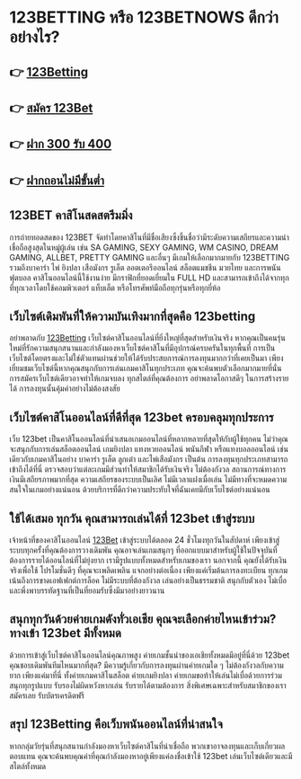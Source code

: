 # 123BETTING หรือ 123BETNOWS ดีกว่าอย่างไร?

## 👉 [123Betting](https://www.123betnows.com/)
## 👉 [สมัคร 123Bet](https://www.123betnows.com/register/)
## 👉 [ฝาก 300 รับ 400](https://www.123betnows.com/promotion/)
## 👉 [ฝากถอนไม่มีขั้นต่ำ](https://www.123betnows.com/deposit-withdraw/)

## 123BET คาสิโนสดสตรีมมิ่ง

การถ่ายทอดสดของ 123BET จัดทำโดยคาสิโนที่มีชื่อเสียงซึ่งขึ้นชื่อว่ามีระดับความเสถียรและความน่าเชื่อถือสูงสุดในหมู่ผู้เล่น เช่น SA GAMING, SEXY GAMING, WM CASINO, DREAM GAMING, ALLBET, PRETTY GAMING และอื่นๆ มีเกมให้เลือกมากมายกับ 123BETTING รวมถึงบาคาร่า ไพ่ ยิงปลา เสือมังกร รูเล็ต ลอตเตอรีออนไลน์ สล็อตแมชชีน มวยไทย และการพนันฟุตบอล คาสิโนออนไลน์นี้ใช้งานง่าย มีกราฟิกที่ยอดเยี่ยมใน FULL HD และสามารถเข้าถึงได้จากทุกที่ทุกเวลาโดยใช้คอมพิวเตอร์ แท็บเล็ต หรือโทรศัพท์มือถือทุกรุ่นหรือทุกยี่ห้อ


## เว็บไซต์เดิมพันที่ให้ความบันเทิงมากที่สุดคือ 123betting

อย่าพลาดกับ [123Betting](https://www.123betnows.com/) เว็บไซต์คาสิโนออนไลน์ที่ยิ่งใหญ่ที่สุดสำหรับเงินจริง หากคุณเป็นคนรุ่นใหม่ที่รักความสนุกสนานและกำลังมองหาเว็บไซต์คาสิโนที่มีอุปกรณ์ครบครันในทุกพื้นที่ การเป็นเว็บไซต์โดยตรงและไม่ใช่ตัวแทนผ่านช่วยให้ได้รับประสบการณ์การลงทุนมากกว่าที่เคยเป็นมา เพียงเยี่ยมชมเว็บไซต์นี้หากคุณสนุกกับการเล่นเกมคาสิโนทุกประเภท คุณจะค้นพบตัวเลือกมากมายที่นั่น การสมัครเว็บไซต์เดียวอาจทำให้เกมจบลง ทุกสไตล์ที่คุณต้องการ อย่าพลาดโอกาสดีๆ ในการสร้างรายได้ การลงทุนนั้นคุ้มค่าอย่างไม่ต้องสงสัย

##  เว็บไซต์คาสิโนออนไลน์ที่ดีที่สุด 123bet ครอบคลุมทุกประการ

เว็บ 123bet เป็นคาสิโนออนไลน์ที่นำเสนอเกมออนไลน์ที่หลากหลายที่สุดให้กับผู้ใช้ทุกคน ไม่ว่าคุณจะสนุกกับการเล่นสล็อตออนไลน์ เกมยิงปลา แทงหวยออนไลน์ พนันกีฬา หรือแทงบอลออนไลน์ เช่นเดียวกับเกมคาสิโนอย่าง บาคาร่า รูเล็ต ลูกเต๋า และไพ่เสือมังกร เป็นต้น การลงทุนทุกประเภทสามารถเข้าถึงได้ที่นี่ ตรวจสอบว่าแต่ละเกมมีส่วนทำให้สมาชิกได้รับเงินจริง ไม่ต้องกังวล สถานการณ์ทางการเงินมีเสถียรภาพมากที่สุด ความเสถียรของระบบเป็นเลิศ ไม่มีเวลาแฝงเมื่อเล่น ไม่มีทางที่จะหมดความสนใจในเกมอย่างแน่นอน ด้วยบริการที่ดีกว่าความประทับใจที่ฉันเคยมีกับเว็บไซต์อย่างแน่นอน


##  ใช้ได้เสมอ ทุกวัน คุณสามารถเล่นได้ที่ 123bet เข้าสู่ระบบ

เจ้าหน้าที่ของคาสิโนออนไลน์ [123Bet](https://www.123betnows.com/) เข้าสู่ระบบได้ตลอด 24 ชั่วโมงทุกวันในสัปดาห์ เพียงเข้าสู่ระบบทุกครั้งที่คุณต้องการวางเดิมพัน คุณอาจเล่นเกมสนุกๆ ที่ออกแบบมาสำหรับผู้ใช้ในปัจจุบันที่ต้องการรายได้ออนไลน์ที่ไม่ยุ่งยาก เรามีรูปแบบทั้งหมดสำหรับเกมของเรา นอกจากนี้ คุณยังได้รับเงินจริงเพื่อใช้ โปรโมชั่นดีๆ ที่คุณจะเพลิดเพลิน แจกอย่างต่อเนื่อง เพียงแค่เริ่มต้นการลงทะเบียน ทุกเกมเน้นถึงการขาดเอฟเฟกต์การล็อค ไม่มีระบบที่ต้องกังวล เล่นอย่างเป็นธรรมชาติ สนุกกับตัวเอง ไม่เบื่อ และพึ่งพาบรรทัดฐานที่เป็นที่ยอมรับซึ่งมีมาอย่างยาวนาน


## สนุกทุกวันด้วยค่ายเกมดังทั่วเอเชีย คุณจะเลือกค่ายไหนเข้าร่วม? ทางเข้า 123bet มีทั้งหมด

ด้วยการเข้าสู่เว็บไซต์คาสิโนออนไลน์คุณภาพสูง ค่ายเกมชั้นนำของเอเชียทั้งหมดมีอยู่ที่นี่ด้วย 123bet คุณชอบเดิมพันทีมไหนมากที่สุด? มีความรู้เกี่ยวกับการลงทุนผ่านค่ายเกมใด ๆ ไม่ต้องกังวลกับความยาก เพียงแค่มาที่นี่ ทั้งค่ายเกมคาสิโนสล็อต ค่ายเกมยิงปลา ค่ายเกมขอท้าให้เล่นไม่เบื่อด้วยการร่วมสนุกทุกรูปแบบ รับรองไม่ผิดหวังหากเล่น รับรายได้ตามต้องการ สิ่งพิเศษเฉพาะสำหรับสมาชิกของเรา สมัครเลย รับบัตรเครดิตฟรี

## สรุป 123Betting คือเว็บพนันออนไลน์ที่น่าสนใจ

หากกลุ่มวัยรุ่นที่สนุกสนานกำลังมองหาเว็บไซต์คาสิโนที่น่าเชื่อถือ พวกเขาอาจลงทุนและเก็บเกี่ยวผลตอบแทน คุณจะค้นพบคุณค่าที่คุณกำลังมองหาอยู่เพียงแค่ลงชื่อเข้าใช้ 123bet เล่นเว็บไซต์เดียวและมีสไตล์ทั้งหมด
